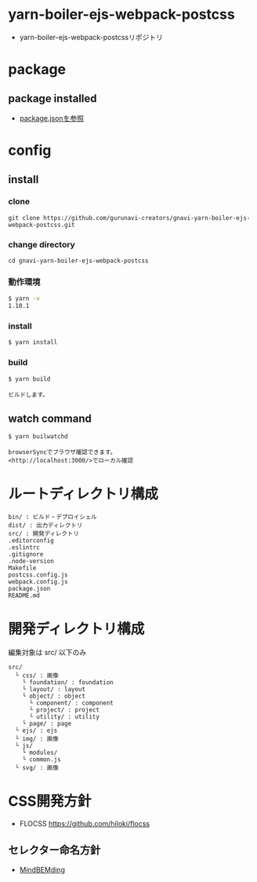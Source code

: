 # yarn-boiler-ejs-webpack-postcss

- yarn-boiler-ejs-webpack-postcssリポジトリ


# package

## package installed

- [package.jsonを参照](package.json)


# config

## install

### clone

    git clone https://github.com/gurunavi-creators/gnavi-yarn-boiler-ejs-webpack-postcss.git

### change directory

    cd gnavi-yarn-boiler-ejs-webpack-postcss

### 動作環境

```sh
$ yarn -v
1.10.1
```

### install

```sh
$ yarn install
```

### build

```sh
$ yarn build
```
    ビルドします。

## watch command

```sh
$ yarn builwatchd
```
    browserSyncでブラウザ確認できます。
    <http://localhost:3000/>でローカル確認


# ルートディレクトリ構成

    bin/ : ビルド・デプロイシェル
    dist/ : 出力ディレクトリ
    src/ : 開発ディレクトリ
    .editorconfig
    .eslintrc
    .gitignore
    .node-version
    Makefile
    postcss.config.js
    webpack.config.js
    package.json
    README.md


# 開発ディレクトリ構成

編集対象は src/ 以下のみ

    src/
      └ css/ : 画像
        └ foundation/ : foundation
        └ layout/ : layout
        └ object/ : object
          └ component/ : component
          └ project/ : project
          └ utility/ : utility
        └ page/ : page
      └ ejs/ : ejs
      └ img/ : 画像
      └ js/
        └ modules/
        └ common.js
      └ svg/ : 画像


# CSS開発方針

+ FLOCSS
https://github.com/hiloki/flocss

## セレクター命名方針

- [MindBEMding](https://csswizardry.com/2013/01/mindbemding-getting-your-head-round-bem-syntax/)

